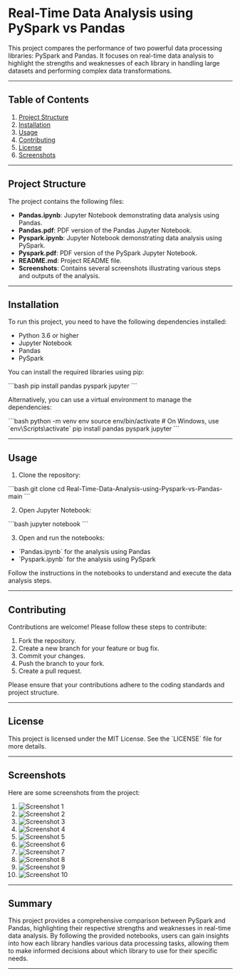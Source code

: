 
# Real-Time Data Analysis using PySpark vs Pandas

This project compares the performance of two powerful data processing libraries: PySpark and Pandas. It focuses on real-time data analysis to highlight the strengths and weaknesses of each library in handling large datasets and performing complex data transformations.

---

## Table of Contents

1. [Project Structure](#project-structure)
2. [Installation](#installation)
3. [Usage](#usage)
4. [Contributing](#contributing)
5. [License](#license)
6. [Screenshots](#screenshots)

---

## Project Structure

The project contains the following files:

- **Pandas.ipynb**: Jupyter Notebook demonstrating data analysis using Pandas.
- **Pandas.pdf**: PDF version of the Pandas Jupyter Notebook.
- **Pyspark.ipynb**: Jupyter Notebook demonstrating data analysis using PySpark.
- **Pyspark.pdf**: PDF version of the PySpark Jupyter Notebook.
- **README.md**: Project README file.
- **Screenshots**: Contains several screenshots illustrating various steps and outputs of the analysis.

---

## Installation

To run this project, you need to have the following dependencies installed:

- Python 3.6 or higher
- Jupyter Notebook
- Pandas
- PySpark

You can install the required libraries using pip:

\`\`\`bash
pip install pandas pyspark jupyter
\`\`\`

Alternatively, you can use a virtual environment to manage the dependencies:

\`\`\`bash
python -m venv env
source env/bin/activate  # On Windows, use \`env\Scripts\activate\`
pip install pandas pyspark jupyter
\`\`\`

---

## Usage

1. Clone the repository:

\`\`\`bash
git clone <repository-url>
cd Real-Time-Data-Analysis-using-Pyspark-vs-Pandas-main
\`\`\`

2. Open Jupyter Notebook:

\`\`\`bash
jupyter notebook
\`\`\`

3. Open and run the notebooks:

- \`Pandas.ipynb\` for the analysis using Pandas
- \`Pyspark.ipynb\` for the analysis using PySpark

Follow the instructions in the notebooks to understand and execute the data analysis steps.

---

## Contributing

Contributions are welcome! Please follow these steps to contribute:

1. Fork the repository.
2. Create a new branch for your feature or bug fix.
3. Commit your changes.
4. Push the branch to your fork.
5. Create a pull request.

Please ensure that your contributions adhere to the coding standards and project structure.

---

## License

This project is licensed under the MIT License. See the \`LICENSE\` file for more details.

---

## Screenshots

Here are some screenshots from the project:

1. ![Screenshot 1](Real-Time-Data-Analysis-using-Pyspark-vs-Pandas-main/Screenshot%20(386).png)
2. ![Screenshot 2](Real-Time-Data-Analysis-using-Pyspark-vs-Pandas-main/Screenshot%20(387).png)
3. ![Screenshot 3](Real-Time-Data-Analysis-using-Pyspark-vs-Pandas-main/Screenshot%20(388).png)
4. ![Screenshot 4](Real-Time-Data-Analysis-using-Pyspark-vs-Pandas-main/Screenshot%20(389).png)
5. ![Screenshot 5](Real-Time-Data-Analysis-using-Pyspark-vs-Pandas-main/Screenshot%20(390).png)
6. ![Screenshot 6](Real-Time-Data-Analysis-using-Pyspark-vs-Pandas-main/Screenshot%20(391).png)
7. ![Screenshot 7](Real-Time-Data-Analysis-using-Pyspark-vs-Pandas-main/Screenshot%20(392).png)
8. ![Screenshot 8](Real-Time-Data-Analysis-using-Pyspark-vs-Pandas-main/Screenshot%20(393).png)
9. ![Screenshot 9](Real-Time-Data-Analysis-using-Pyspark-vs-Pandas-main/Screenshot%20(394).png)
10. ![Screenshot 10](Real-Time-Data-Analysis-using-Pyspark-vs-Pandas-main/Screenshot%20(395).png)

---

## Summary

This project provides a comprehensive comparison between PySpark and Pandas, highlighting their respective strengths and weaknesses in real-time data analysis. By following the provided notebooks, users can gain insights into how each library handles various data processing tasks, allowing them to make informed decisions about which library to use for their specific needs.

---
